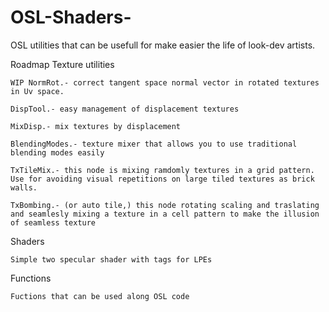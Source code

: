# OSL-Shaders-

OSL utilities that can be usefull for make easier the life of look-dev artists.

Roadmap
  Texture utilities
  
    WIP NormRot.- correct tangent space normal vector in rotated textures in Uv space.

    DispTool.- easy management of displacement textures

    MixDisp.- mix textures by displacement

    BlendingModes.- texture mixer that allows you to use traditional blending modes easily

    TxTileMix.- this node is mixing ramdomly textures in a grid pattern. Use for avoiding visual repetitions on large tiled textures as brick walls.

    TxBombing.- (or auto tile,) this node rotating scaling and traslating and seamlesly mixing a texture in a cell pattern to make the illusion of seamless texture


  Shaders
  
    Simple two specular shader with tags for LPEs
    
    
  Functions
  
    Fuctions that can be used along OSL code


